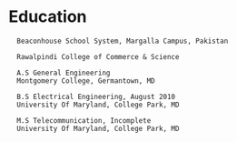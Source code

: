 # Education





      Beaconhouse School System, Margalla Campus, Pakistan
      
      Rawalpindi College of Commerce & Science
      
      A.S General Engineering
      Montgomery College, Germantown, MD
      
      B.S Electrical Engineering, August 2010
      University Of Maryland, College Park, MD
      
      M.S Telecommunication, Incomplete
      University Of Maryland, College Park, MD

